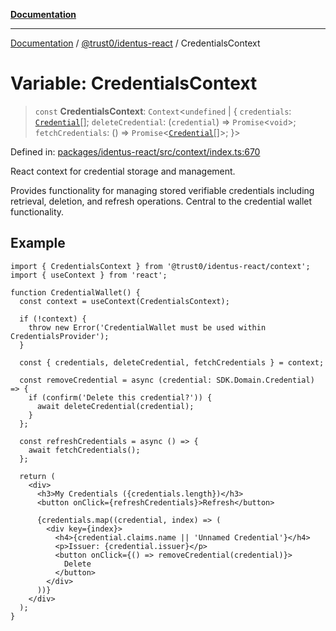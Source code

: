 [**Documentation**](../../../README.md)

***

[Documentation](../../../README.md) / [@trust0/identus-react](../README.md) / CredentialsContext

# Variable: CredentialsContext

> `const` **CredentialsContext**: `Context`\<`undefined` \| \{ `credentials`: [`Credential`](https://github.com/hyperledger-identus/sdk-ts/blob/main/docs/sdk/modules.md)[]; `deleteCredential`: (`credential`) => `Promise`\<`void`\>; `fetchCredentials`: () => `Promise`\<[`Credential`](https://github.com/hyperledger-identus/sdk-ts/blob/main/docs/sdk/modules.md)[]\>; \}\>

Defined in: [packages/identus-react/src/context/index.ts:670](https://github.com/trust0-project/identus/blob/1334a53338f8e4342e50542c422da64e1a058e6e/packages/identus-react/src/context/index.ts#L670)

React context for credential storage and management.

Provides functionality for managing stored verifiable credentials including
retrieval, deletion, and refresh operations. Central to the credential wallet
functionality.

## Example

```tsx
import { CredentialsContext } from '@trust0/identus-react/context';
import { useContext } from 'react';

function CredentialWallet() {
  const context = useContext(CredentialsContext);
  
  if (!context) {
    throw new Error('CredentialWallet must be used within CredentialsProvider');
  }
  
  const { credentials, deleteCredential, fetchCredentials } = context;
  
  const removeCredential = async (credential: SDK.Domain.Credential) => {
    if (confirm('Delete this credential?')) {
      await deleteCredential(credential);
    }
  };
  
  const refreshCredentials = async () => {
    await fetchCredentials();
  };
  
  return (
    <div>
      <h3>My Credentials ({credentials.length})</h3>
      <button onClick={refreshCredentials}>Refresh</button>
      
      {credentials.map((credential, index) => (
        <div key={index}>
          <h4>{credential.claims.name || 'Unnamed Credential'}</h4>
          <p>Issuer: {credential.issuer}</p>
          <button onClick={() => removeCredential(credential)}>
            Delete
          </button>
        </div>
      ))}
    </div>
  );
}
```
